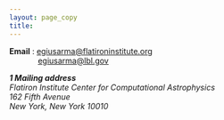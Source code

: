 ```yaml
---
layout: page_copy
title:  
---
```


<strong>Email</strong> : <egiusarma@flatironinstitute.org> <br/> &nbsp; &nbsp; &nbsp; &nbsp; &nbsp; &nbsp;&nbsp; <egiusarma@lbl.gov>

<div class="office">
    <address >
        <strong>1 Mailing address</strong>	
        <br>
        Flatiron Institute Center for Computational Astrophysics
        <br>
        162 Fifth Avenue
        <br>
        New York, New York 10010 
    </address>

    
</div>
